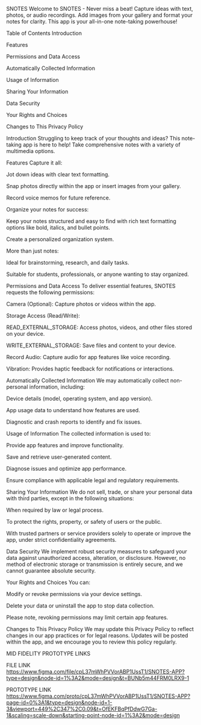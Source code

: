 
SNOTES
Welcome to SNOTES - Never miss a beat! Capture ideas with text, photos, or audio recordings. Add images from your gallery and format your notes for clarity. This app is your all-in-one note-taking powerhouse!

Table of Contents
Introduction

Features

Permissions and Data Access

Automatically Collected Information

Usage of Information

Sharing Your Information

Data Security

Your Rights and Choices

Changes to This Privacy Policy

Introduction
Struggling to keep track of your thoughts and ideas? This note-taking app is here to help! Take comprehensive notes with a variety of multimedia options.

Features
Capture it all:

Jot down ideas with clear text formatting.

Snap photos directly within the app or insert images from your gallery.

Record voice memos for future reference.

Organize your notes for success:

Keep your notes structured and easy to find with rich text formatting options like bold, italics, and bullet points.

Create a personalized organization system.

More than just notes:

Ideal for brainstorming, research, and daily tasks.

Suitable for students, professionals, or anyone wanting to stay organized.

Permissions and Data Access
To deliver essential features, SNOTES requests the following permissions:

Camera (Optional): Capture photos or videos within the app.

Storage Access (Read/Write):

READ_EXTERNAL_STORAGE: Access photos, videos, and other files stored on your device.

WRITE_EXTERNAL_STORAGE: Save files and content to your device.

Record Audio: Capture audio for app features like voice recording.

Vibration: Provides haptic feedback for notifications or interactions.

Automatically Collected Information
We may automatically collect non-personal information, including:

Device details (model, operating system, and app version).

App usage data to understand how features are used.

Diagnostic and crash reports to identify and fix issues.

Usage of Information
The collected information is used to:

Provide app features and improve functionality.

Save and retrieve user-generated content.

Diagnose issues and optimize app performance.

Ensure compliance with applicable legal and regulatory requirements.

Sharing Your Information
We do not sell, trade, or share your personal data with third parties, except in the following situations:

When required by law or legal process.

To protect the rights, property, or safety of users or the public.

With trusted partners or service providers solely to operate or improve the app, under strict confidentiality agreements.

Data Security
We implement robust security measures to safeguard your data against unauthorized access, alteration, or disclosure. However, no method of electronic storage or transmission is entirely secure, and we cannot guarantee absolute security.

Your Rights and Choices
You can:

Modify or revoke permissions via your device settings.

Delete your data or uninstall the app to stop data collection.

Please note, revoking permissions may limit certain app features.

Changes to This Privacy Policy
We may update this Privacy Policy to reflect changes in our app practices or for legal reasons. Updates will be posted within the app, and we encourage you to review this policy regularly.

MID FIDELITY PROTOTYPE LINKS

FILE LINK
https://www.figma.com/file/cpL37mWhPVVorABP1UssT1/SNOTES-APP?type=design&node-id=1%3A2&mode=design&t=BUNb5m44FRM0LRX9-1 

PROTOTYPE LINK
https://www.figma.com/proto/cpL37mWhPVVorABP1UssT1/SNOTES-APP?page-id=0%3A1&type=design&node-id=1-3&viewport=449%2C347%2C0.09&t=OfEKFBqPfDdwG7Ga-1&scaling=scale-down&starting-point-node-id=1%3A2&mode=design
